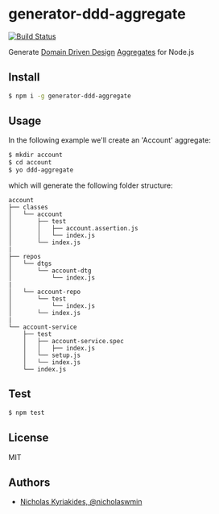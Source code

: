 # generator-ddd-aggregate

[![Build Status](https://travis-ci.org/nicholaswmin/generator-ddd-aggregate.svg?branch=master)](https://travis-ci.org/nicholaswmin/generator-ddd-aggregate)

Generate [Domain Driven Design][ddd] [Aggregates][aggr] for Node.js

## Install

```bash
$ npm i -g generator-ddd-aggregate
```

## Usage

In the following example we'll create an 'Account' aggregate:

```bash
$ mkdir account
$ cd account
$ yo ddd-aggregate
```

which will generate the following folder structure:

```
account
├── classes
│   └── account
│       ├── test
│       │   ├── account.assertion.js
│       │   └── index.js
│       └── index.js
|
├── repos
│   └── dtgs
│       └── account-dtg
│           └── index.js
|
│   └── account-repo
│       └── test
│           └── index.js
│       └── index.js
|
└── account-service
    ├── test
    │   ├── account-service.spec
    │   │   ├── index.js
    │   └── setup.js
    │   └── index.js
    └── index.js
```


## Test

```bash
$ npm test
```

## License

MIT


## Authors

- [Nicholas Kyriakides, @nicholaswmin][nicholaswmin]

[ddd]: https://en.wikipedia.org/wiki/Domain-driven_design
[aggr]: https://martinfowler.com/bliki/DDD_Aggregate.html
[nicholaswmin]: https://github.com/nicholaswmin
